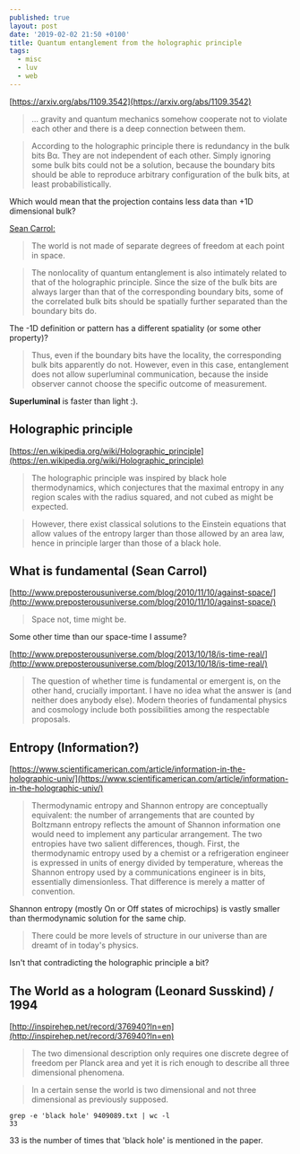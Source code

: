 ```yaml
---
published: true
layout: post
date: '2019-02-02 21:50 +0100'
title: Quantum entanglement from the holographic principle
tags:
  - misc
  - luv
  - web
---
```

[https://arxiv.org/abs/1109.3542](https://arxiv.org/abs/1109.3542)

> ... gravity and quantum mechanics somehow cooperate not to violate each other and there is a deep connection between them.

> According to the holographic principle there is redundancy in the bulk bits Bα. They are not independent of each other. Simply ignoring some bulk bits could not be a solution, because the boundary bits should be able to reproduce arbitrary configuration of the bulk bits, at least probabilistically.

Which would mean that the projection contains less data than +1D dimensional bulk?

[Sean Carrol:](http://www.preposterousuniverse.com/blog/2010/11/10/against-space/)

> The world is not made of separate degrees of freedom at each point in space.

> The nonlocality of quantum entanglement is also intimately related to that of the holographic principle. Since the size of the bulk bits are always larger than that of the corresponding boundary bits, some of the correlated bulk bits should be spatially further separated than the boundary bits do. 

The -1D definition or pattern has a different spatiality (or some other property)? 

> Thus, even if the boundary bits have the locality, the corresponding bulk bits apparently do not. However, even in this case, entanglement does not allow superluminal communication, because the inside observer cannot choose the specific outcome of measurement.

**Superluminal** is faster than light :).

## Holographic principle

[https://en.wikipedia.org/wiki/Holographic_principle](https://en.wikipedia.org/wiki/Holographic_principle)

> The holographic principle was inspired by black hole thermodynamics, which conjectures that the maximal entropy in any region scales with the radius squared, and not cubed as might be expected.

> However, there exist classical solutions to the Einstein equations that allow values of the entropy larger than those allowed by an area law, hence in principle larger than those of a black hole. 

## What is fundamental (Sean Carrol)

[http://www.preposterousuniverse.com/blog/2010/11/10/against-space/](http://www.preposterousuniverse.com/blog/2010/11/10/against-space/)

> Space not, time might be.

Some other time than our space-time I assume?

[http://www.preposterousuniverse.com/blog/2013/10/18/is-time-real/](http://www.preposterousuniverse.com/blog/2013/10/18/is-time-real/)

> The question of whether time is fundamental or emergent is, on the other hand, crucially important. I have no idea what the answer is (and neither does anybody else). Modern theories of fundamental physics and cosmology include both possibilities among the respectable proposals.

## Entropy (Information?)

[https://www.scientificamerican.com/article/information-in-the-holographic-univ/](https://www.scientificamerican.com/article/information-in-the-holographic-univ/)

> Thermodynamic entropy and Shannon entropy are conceptually equivalent: the number of arrangements that are counted by Boltzmann entropy reflects the amount of Shannon information one would need to implement any particular arrangement. The two entropies have two salient differences, though. First, the thermodynamic entropy used by a chemist or a refrigeration engineer is expressed in units of energy divided by temperature, whereas the Shannon entropy used by a communications engineer is in bits, essentially dimensionless. That difference is merely a matter of convention.

Shannon entropy (mostly On or Off states of microchips) is vastly smaller than thermodynamic solution for the same chip.

> There could be more levels of structure in our universe than are dreamt of in today's physics.

Isn't that contradicting the holographic principle a bit?

## The World as a hologram (Leonard Susskind) / 1994

[http://inspirehep.net/record/376940?ln=en](http://inspirehep.net/record/376940?ln=en)

> The two dimensional description only requires one discrete degree of freedom per Planck area and yet it is rich enough to describe all three dimensional phenomena. 

> In a certain sense the world is two dimensional and not three dimensional as previously supposed.

    grep -e 'black hole' 9409089.txt | wc -l
    33

33 is the number of times that 'black hole' is mentioned in the paper.

